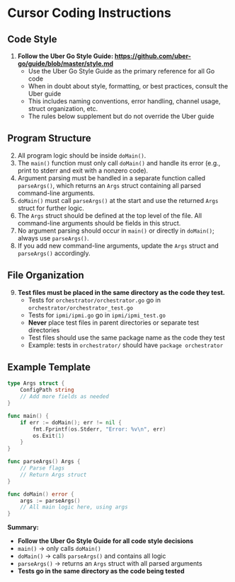 # Cursor Coding Instructions

## Code Style

1. **Follow the Uber Go Style Guide: https://github.com/uber-go/guide/blob/master/style.md**
   - Use the Uber Go Style Guide as the primary reference for all Go code
   - When in doubt about style, formatting, or best practices, consult the Uber guide
   - This includes naming conventions, error handling, channel usage, struct organization, etc.
   - The rules below supplement but do not override the Uber guide

## Program Structure

2. All program logic should be inside `doMain()`.
3. The `main()` function must only call `doMain()` and handle its error (e.g., print to stderr and exit with a nonzero code).
4. Argument parsing must be handled in a separate function called `parseArgs()`, which returns an `Args` struct containing all parsed command-line arguments.
5. `doMain()` must call `parseArgs()` at the start and use the returned `Args` struct for further logic.
6. The `Args` struct should be defined at the top level of the file. All command-line arguments should be fields in this struct.
7. No argument parsing should occur in `main()` or directly in `doMain()`; always use `parseArgs()`.
8. If you add new command-line arguments, update the `Args` struct and `parseArgs()` accordingly.

## File Organization

9. **Test files must be placed in the same directory as the code they test.** 
   - Tests for `orchestrator/orchestrator.go` go in `orchestrator/orchestrator_test.go`
   - Tests for `ipmi/ipmi.go` go in `ipmi/ipmi_test.go`
   - **Never** place test files in parent directories or separate test directories
   - Test files should use the same package name as the code they test
   - Example: tests in `orchestrator/` should have `package orchestrator`

## Example Template
```go
type Args struct {
    ConfigPath string
    // Add more fields as needed
}

func main() {
    if err := doMain(); err != nil {
        fmt.Fprintf(os.Stderr, "Error: %v\n", err)
        os.Exit(1)
    }
}

func parseArgs() Args {
    // Parse flags
    // Return Args struct
}

func doMain() error {
    args := parseArgs()
    // All main logic here, using args
}
```

**Summary:**
- **Follow the Uber Go Style Guide for all code style decisions**
- `main()` → only calls `doMain()`
- `doMain()` → calls `parseArgs()` and contains all logic
- `parseArgs()` → returns an `Args` struct with all parsed arguments
- **Tests go in the same directory as the code being tested**

